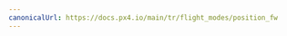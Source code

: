 ```yaml
---
canonicalUrl: https://docs.px4.io/main/tr/flight_modes/position_fw
---
```


<Redirect to="../flight_modes_fw/position" />

